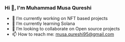 ### Hi 👋, I'm Muhammad Musa Qureshi

- 🔭 I’m currently working on NFT based projects
- 🌱 I’m currently learning Solana
- 👯 I’m looking to collaborate on Open source projects
- 📫 How to reach me: musa.qureshi95@gmail.com


